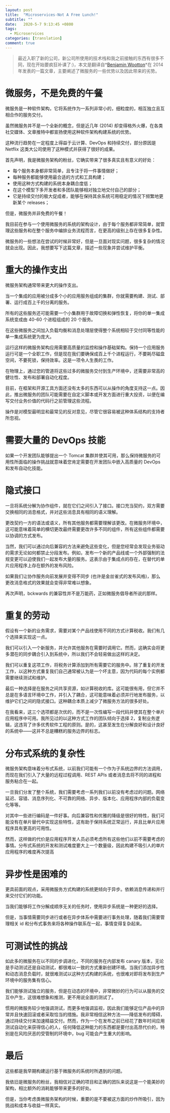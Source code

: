 ```yaml
---
layout: post
title:  "Microservices-Not A Free Lunch!"
subtitle: ""
date:   2020-5-7 9:13:45 +0800
tags:
  - Microservices
categories: [translation]
comment: true
---
```


> 最近入职了新的公司，新公司所使用的技术栈和我之前接触的东西有很多不同，现在开始要疯狂补课了:)，本文是翻译自*[Benjamin Wootton](https://twitter.com/benjaminwootton)*在 2014 年发表的一篇文章，主要阐述了微服务的一些优势以及因此带来的劣势。
<!-- more -->
# 微服务，不是免费的午餐

微服务是一种软件架构，它将系统作为一系列非常小的，细粒度的，相互独立且互相合作的服务交付。

虽然微服务并不是一个全新的概念，但是近几年 (2014) 却变得格外火爆，在各类社交媒体、文章推特中都宣扬使用这种软件架构构建系统的优势。

这种流行趋势在一定程度上得益于云计算、DevOps 和持续交付，部分原因是 Netflix 这类大公司使用了这种模式并获得了很好的成果。

首先声明，我是微服务架构的粉丝，它确实带来了很多真实且有意义的好处：

- 每个服务本身都非常简单，且专注于将一件事情做好；
- 每种服务都能够使用最合适的方式和工具构建；
- 使用这种方式构建的系统本身耦合度低；
- 在这个模型下多开发者和多团队能够相对独立地交付自己的部分；
- 它是持续交付的极大促成者，能够在保持其余系统可用稳定的情况下频繁地更新某个 releases；

但是，微服务并非免费的午餐！

我目前在参与一个使用微服务的系统的架构设计，由于每个服务都非常简单，就管理这些服务和在整个服务中编排业务流程而言，在更高的级别上存在很多复杂性。

微服务的一些想法在尝试的时候非常好，但是一旦面对现实问题，很多复杂的情况就会出现。因此，我想要写下这篇文章，描述一些现象并尝试维护平衡。

# 重大的操作支出

微服务架构通常带来更大的操作支出。

当一个集成的应用被分成多个小的应用服务组成的集群，你就需要构建、测试、部署、运行成百上千的分离的服务。

所有的这些服务还可能需要一个小集群用于故障切换和弹性恢复，将你的单一集成系统变成由 40-60 个进程组成的 20 个服务。

在这些微服务之间加入负载均衡和消息处理层使得整个系统相较于交付同等性能的单一集成系统更为庞大。

运行这样的微服务架构应用需要高质量的监控和操作基础架构。保持一个应用服务运行可是一个全职工作，但是现在我们要确保成百上千个进程运行，不要耗尽磁盘空间，不要死锁，保持效率。这是一项令人生畏的工作。

在物理上，通过您的管道将这些过多的微服务交付到生产环境中，还需要非常高的健壮性、发布和部署自动化程度。

目前，在框架和开源工具方面还没有太多的东西可以从操作的角度支持这一点。因此，推出微服务的团队可能需要在自定义脚本或开发方面进行重大投资，以便在编写交付业务价值的代码行之前管理这些流程。

操作是对模型最明显和最常见的反对意见，尽管它很容易被这种体系结构的支持者所忽视。

# 需要大量的 DevOps 技能

如果一个开发团队能够提出一个 Tomcat 集群并使其可用，那么保持微服务的可用性所面临的操作挑战就意味着您肯定需要在开发团队中嵌入高质量的 DevOps 和发布自动化技能。

# 隐式接口

一旦将系统分解为协作组件，就在它们之间引入了接口。接口充当契约，双方需要交换相同的消息格式，并对这些消息具有相同的语义理解。

更改契约一方的语法或语义，所有其他服务都需要理解该更改。在微服务环境中，这可能意味着简单的横切更改最终需要更改许多不同的组件，所有这些组件都需要以协调的方式发布。

当然，我们可以通过向后兼容的方法来避免这些变化，但是您经常会发现业务驱动的需求无论如何都禁止分段发布。例如，发布一个新的产品线或一个外部强制的法规变更可以迫使我们一起发布大量的服务。这表示由于集成点的存在，在替代的单片应用程序上存在额外的发布风险。

如果我们让协作服务向前发展并变得不同步 (也许是金丝雀式的发布风格)，那么更改消息格式的效果就会变得非常难以想象。

再次声明，bckwards 的兼容性并不是万能药，正如微服务倡导者所说的那样。

# 重复的劳动

假设有一个新的业务需求，需要对某个产品线使用不同的方式计算税收。我们有几个选择来实现这一点。

我们可以引入一个新服务，并允许其他服务在需要时调用它。然而，这确实会将更多潜在的同步耦合引入到系统中，所以我们不会轻易做出这样的决定。

我们可以重复这项工作，将税务计算添加到所有需要它的服务中。除了重复的开发工作，以这种方式重复我们自己通常被认为是一个坏主意，因为代码的每个实例都需要继续测试和维护。

最后一种选择是在服务之间共享资源，如计算税收的库。这可能很有用，但它并不总是在多语言环境中工作，并引入了耦合，这可能意味着必须并行地发布服务，以维护它们之间的隐式接口。这种耦合本质上减少了微服务方法的很多好处。

在我看来，这三个选项都是次优的，而不是一次性编写一段代码并使其在整个单片应用程序中可用。我所见过的以这种方式工作的团队倾向于选择 2，复制业务逻辑，这违背了许多优秀软件工程的原则。是的，这甚至发生在分解良好和设计良好的系统中——这并不总是糟糕的服务边界的标志。

# 分布式系统的复杂性

微服务架构意味着分布式系统，以前我们可能有一个作为子系统边界的方法调用，而现在我们引入了大量的远程过程调用、REST APIs 或者消息去将不同的进程和服务粘合在一起。

一旦我们分发了整个系统，我们需要考虑一系列我们以前没有考虑过的问题。网络延迟、容错、消息序列化、不可靠的网络、异步、版本化、应用程序内部的负载变化等等。

对其中一些进行编码是一件好事。向后兼容性和优雅的降级是很好的特性，我们可能没有在单片替代中实现这些特性，这有助于保持系统正常运行，并且比单片应用程序具有更高的可用性。

然而，这样做的代价是应用程序开发人员必须考虑所有这些他们以前不需要考虑的事情。分布式系统的开发和测试难度要大上一个数量级，因此构建不吸引人的单片应用程序的难度再次提高

# 异步性是困难的

更具前面的观点，采用微服务方式构建的系统更倾向于异步。依赖消息传递和并行来交付它们的功能。

当我们能够将工作分解成顺序无关的任务时，使用异步系统是一种更好的选择。

但是，当事情需要同步进行或者在异步体系中需要进行事务处理，随着我们需要管理相关 id 和分布式事务来将各种操作联系在一起，事情变得复杂起来。

# 可测试性的挑战

如此多的微服务在以不同的步调进化，不同的服务在内部发布 canary 版本，无论是手动测试还是自动测试，都很难以一致的方式重新创建环境。当我们添加异步性和动态消息负载时，就很难测试以这种方式构建的系统，也很难对即将发布到生产环境中的服务集有信心。

我们能够测试独立的服务，但是在动态的环境中，非常微妙的行为可以从服务的交互中产生，这很难想象和推测，更不用说全面的测试了。

惯用的微服务较少地强调测试，而更多地强调监视，因此我们能够定位产品中的异常并且快速回滚或者采取恰当的措施。我非常相信这种方法——降低发布的障碍，通过持续交付来加速精益交付。然而，作为一个在发布之前已经花了数年时间应用测试自动化来获得信心的人，任何降低这种能力的东西都是要付出高昂代价的，特别是在风险厌恶的受管制的环境中，bug 可能会产生重大的影响。

# 最后

这些都是我早期构建运行基于微服务的系统时所遇到的问题。

我依旧是微服务的粉丝，我相信对正确的项目和正确的团队来说这是一个能美妙的架构，相比额外的消耗能够带来更多的好处。

但是，当你考虑类微服务架构的时候，重要的是不要被这方面的炒作所吸引，因为挑战和成本与收益一样真实。